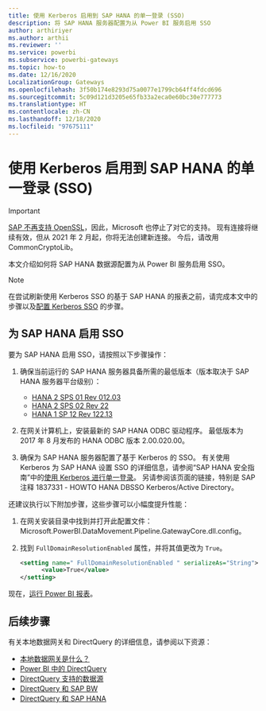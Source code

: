 ```yaml
---
title: 使用 Kerberos 启用到 SAP HANA 的单一登录 (SSO)
description: 将 SAP HANA 服务器配置为从 Power BI 服务启用 SSO
author: arthiriyer
ms.author: arthii
ms.reviewer: ''
ms.service: powerbi
ms.subservice: powerbi-gateways
ms.topic: how-to
ms.date: 12/16/2020
LocalizationGroup: Gateways
ms.openlocfilehash: 3f50b174e8293d75a0077e1799cb64ff4fdcd696
ms.sourcegitcommit: 5c09d121d3205e65fb33a2eca0e60bc30e777773
ms.translationtype: HT
ms.contentlocale: zh-CN
ms.lasthandoff: 12/18/2020
ms.locfileid: "97675111"
---
```

# <a name="use-kerberos-for-single-sign-on-sso-to-sap-hana"></a>使用 Kerberos 启用到 SAP HANA 的单一登录 (SSO)

> [!IMPORTANT]
> [SAP 不再支持 OpenSSL](https://help.sap.com/viewer/b3ee5778bc2e4a089d3299b82ec762a7/2.0.05/en-US/de15ffb1bb5710148386ffdfd857482a.html)，因此，Microsoft 也停止了对它的支持。 现有连接将继续有效，但从 2021 年 2 月起，你将无法创建新连接。 今后，请改用 CommonCryptoLib。

本文介绍如何将 SAP HANA 数据源配置为从 Power BI 服务启用 SSO。

> [!NOTE]
> 在尝试刷新使用 Kerberos SSO 的基于 SAP HANA 的报表之前，请完成本文中的步骤以及[配置 Kerberos SSO](service-gateway-sso-kerberos.md) 的步骤。

## <a name="enable-sso-for-sap-hana"></a>为 SAP HANA 启用 SSO

要为 SAP HANA 启用 SSO，请按照以下步骤操作：

1. 确保当前运行的 SAP HANA 服务器具备所需的最低版本（版本取决于 SAP HANA 服务器平台级别）：
   - [HANA 2 SPS 01 Rev 012.03](https://launchpad.support.sap.com/#/notes/2557386)
   - [HANA 2 SPS 02 Rev 22](https://launchpad.support.sap.com/#/notes/2547324)
   - [HANA 1 SP 12 Rev 122.13](https://launchpad.support.sap.com/#/notes/2528439)

2. 在网关计算机上，安装最新的 SAP HANA ODBC 驱动程序。 最低版本为 2017 年 8 月发布的 HANA ODBC 版本 2.00.020.00。

3. 确保为 SAP HANA 服务器配置了基于 Kerberos 的 SSO。 有关使用 Kerberos 为 SAP HANA 设置 SSO 的详细信息，请参阅“SAP HANA 安全指南”中的[使用 Kerberos 进行单一登录](https://help.sap.com/viewer/b3ee5778bc2e4a089d3299b82ec762a7/2.0.03/1885fad82df943c2a1974f5da0eed66d.html)。 另请参阅该页面的链接，特别是 SAP 注释 1837331 - HOWTO HANA DBSSO Kerberos/Active Directory。

还建议执行以下附加步骤，这些步骤可以小幅度提升性能：

1. 在网关安装目录中找到并打开此配置文件：Microsoft.PowerBI.DataMovement.Pipeline.GatewayCore.dll.config。

2. 找到 `FullDomainResolutionEnabled` 属性，并将其值更改为 `True`。

    ```xml
    <setting name=" FullDomainResolutionEnabled " serializeAs="String">
          <value>True</value>
    </setting>
    ```

现在，[运行 Power BI 报表](service-gateway-sso-kerberos.md#run-a-power-bi-report)。

## <a name="next-steps"></a>后续步骤

有关本地数据网关和 DirectQuery 的详细信息，请参阅以下资源：

* [本地数据网关是什么？](/data-integration/gateway/service-gateway-onprem)
* [Power BI 中的 DirectQuery](desktop-directquery-about.md)
* [DirectQuery 支持的数据源](power-bi-data-sources.md)
* [DirectQuery 和 SAP BW](desktop-directquery-sap-bw.md)
* [DirectQuery 和 SAP HANA](desktop-directquery-sap-hana.md)
